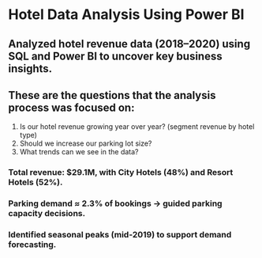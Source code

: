 # Hotel Data Analysis Using Power BI

## Analyzed hotel revenue data (2018–2020) using SQL and Power BI to uncover key business insights.

## These are the questions that the analysis process was focused on:
1. Is our hotel revenue growing year over year? (segment revenue by hotel type)
2. Should we increase our parking lot size?
3. What trends can we see in the data?

### Total revenue: $29.1M, with City Hotels (48%) and Resort Hotels (52%).
### Parking demand ≈ 2.3% of bookings → guided parking capacity decisions.
### Identified seasonal peaks (mid-2019) to support demand forecasting.
